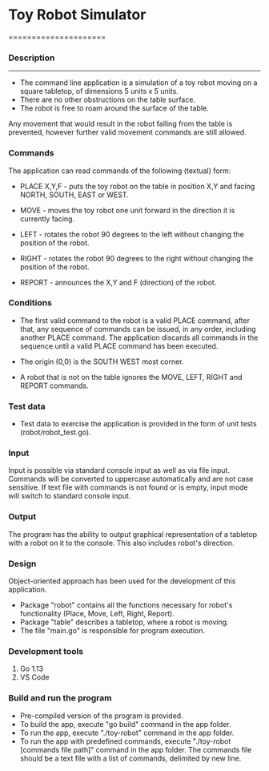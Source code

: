 # Toy Robot Simulator
=====================
### Description
---------------
- The command line application is a simulation of a toy robot moving on a square tabletop,
  of dimensions 5 units x 5 units.
- There are no other obstructions on the table surface.
- The robot is free to roam around the surface of the table.

Any movement that would result in the
robot falling from the table is prevented, however further valid
movement commands are still allowed.

### Commands
The application can read commands of the following (textual) form:

- PLACE X,Y,F - puts the toy robot on the table in position X,Y and facing NORTH,
  SOUTH, EAST or WEST.

- MOVE - moves the toy robot one unit forward in the direction it is
  currently facing.

- LEFT - rotates the robot 90 degrees to the left
  without changing the position of the robot.

- RIGHT - rotates the robot 90 degrees to the right
  without changing the position of the robot.

- REPORT - announces the X,Y and F (direction) of the robot.

### Conditions
- The first valid command to the robot is a valid PLACE command, after that, any
  sequence of commands can be issued, in any order, including another PLACE
  command. The application discards all commands in the sequence until
  a valid PLACE command has been executed.

- The origin (0,0) is the SOUTH WEST most corner.

- A robot that is not on the table ignores the MOVE, LEFT, RIGHT
  and REPORT commands.

### Test data
- Test data to exercise the application is provided in the form of unit tests
(robot/robot_test.go).

### Input
Input is possible via standard console input as well as via file input.
Commands will be converted to uppercase automatically and are not case sensitive.
If text file with commands is not found or is empty, input mode will switch
to standard console input.

### Output
The program has the ability to output graphical representation of a tabletop
with a robot on it to the console. This also includes robot's direction.

### Design
Object-oriented approach has been used for the development of this application.

- Package "robot" contains all the functions necessary for robot's functionality
(Place, Move, Left, Right, Report).
- Package "table" describes a tabletop, where a robot is moving.
- The file "main.go" is responsible for program execution.

### Development tools
   1) Go 1.13
   2) VS Code

### Build and run the program
- Pre-compiled version of the program is provided.
- To build the app, execute "go build" command in the app folder.
- To run the app, execute "./toy-robot" command in the app folder.
- To run the app with predefined commands, execute "./toy-robot [commands file path]"
command in the app folder. The commands file should be a text file with a list of commands,
delimited by new line.

